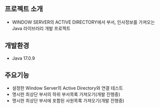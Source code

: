 ## 프로젝트 소개
- WINDOW SERVER의 ACTIVE DIRECTORY에서 부서, 인사정보를 가져오는 Java 라이브러리 개발 프로젝트 

## 개발환경
- Java 17.0.9

## 주요기능
- 설정한 Window Server의 Active Directory와 연결 테스트
- 명시한 최상단 부서의 하위 부서목록 가져오기(개발 진행중)
- 명시한 최상단 부서에 포함된 사원목록 가져오기(개발 진행중)


